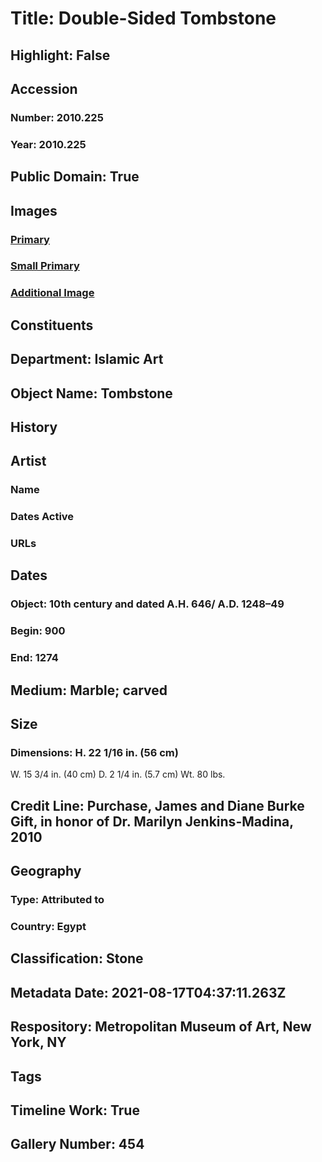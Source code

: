 # Title: Double-Sided Tombstone
## Highlight: False
## Accession
### Number: 2010.225
### Year: 2010.225
## Public Domain: True
## Images
### [Primary](https://images.metmuseum.org/CRDImages/is/original/DP271449.jpg)
### [Small Primary](https://images.metmuseum.org/CRDImages/is/web-large/DP271449.jpg)
### [Additional Image](https://images.metmuseum.org/CRDImages/is/original/DP271458.jpg)
## Constituents
## Department: Islamic Art
## Object Name: Tombstone
## History
## Artist
### Name
### Dates Active
### URLs
## Dates
### Object: 10th century and dated A.H. 646/ A.D. 1248–49
### Begin: 900
### End: 1274
## Medium: Marble; carved
## Size
### Dimensions: H. 22 1/16 in. (56 cm)
W. 15 3/4 in. (40 cm)
D. 2 1/4 in. (5.7 cm)
Wt. 80 lbs.
## Credit Line: Purchase, James and Diane Burke Gift, in honor of Dr. Marilyn Jenkins-Madina, 2010
## Geography
### Type: Attributed to
### Country: Egypt
## Classification: Stone
## Metadata Date: 2021-08-17T04:37:11.263Z
## Respository: Metropolitan Museum of Art, New York, NY
## Tags
## Timeline Work: True
## Gallery Number: 454